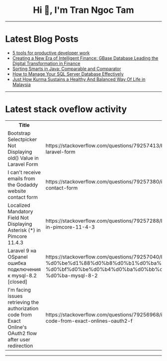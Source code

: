 <h1 align="center">Hi 👋, I'm Tran Ngoc Tam</h1>

---

# Latest Blog Posts 
<!-- BLOG-POST-LIST:START -->
- [5 tools for productive developer work](https://dev.to/itdevus/5-tools-for-productive-developer-work-37ha)
- [Creating a New Era of Intelligent Finance: GBase Database Leading the Digital Transformation in Finance](https://dev.to/congcong/creating-a-new-era-of-intelligent-finance-gbase-database-leading-the-digital-transformation-in-3he4)
- [Sorting Smarts in Java: Comparable and Comparator](https://dev.to/arshisaxena26/sorting-smarts-in-java-comparable-and-comparator-283j)
- [How to Manage Your SQL Server Database Effectively](https://dev.to/auyeungdavid_2847435260/how-to-manage-your-sql-server-database-effectively-54ej)
- [Just How Kurma Sustains a Healthy And Balanced Way Of Life in Malaysia](https://dev.to/pantrywillow3/just-how-kurma-sustains-a-healthy-and-balanced-way-of-life-in-malaysia-70a)
<!-- BLOG-POST-LIST:END -->

---

# Latest stack oveflow activity
<table>
  <tr><th>Title</th><th>Link</th></tr>
  <!-- STACKOVERFLOW:START --><tr><td>Bootstrap Selectpicker Not Displaying old&lpar;&rpar; Value in Laravel Form</td><td>https://stackoverflow.com/questions/79257413/bootstrap-selectpicker-not-displaying-old-value-in-laravel-form</td></tr><tr><td>I can&#39;t receive emails from the Godaddy website contact form</td><td>https://stackoverflow.com/questions/79257380/i-cant-receive-emails-from-the-godaddy-website-contact-form</td></tr><tr><td>Localized Mandatory Field Not Displaying Asterisk &lpar;*&rpar; in Pimcore 11.4.3</td><td>https://stackoverflow.com/questions/79257288/localized-mandatory-field-not-displaying-asterisk-in-pimcore-11-4-3</td></tr><tr><td>Laravel 9 на OSpanel ошибка подключения к mysql-8.2 [closed]</td><td>https://stackoverflow.com/questions/79257040/laravel-9-%d0%bd%d0%b0-ospanel-%d0%be%d1%88%d0%b8%d0%b1%d0%ba%d0%b0-%d0%bf%d0%be%d0%b4%d0%ba%d0%bb%d1%8e%d1%87%d0%b5%d0%bd%d0%b8%d1%8f-%d0%ba-mysql-8-2</td></tr><tr><td>I&#39;m facing issues retrieving the authorization code from Exact Online&#39;s OAuth2 flow after user redirection</td><td>https://stackoverflow.com/questions/79256968/im-facing-issues-retrieving-the-authorization-code-from-exact-onlines-oauth2-f</td></tr><!-- STACKOVERFLOW:END -->
</table>

---


